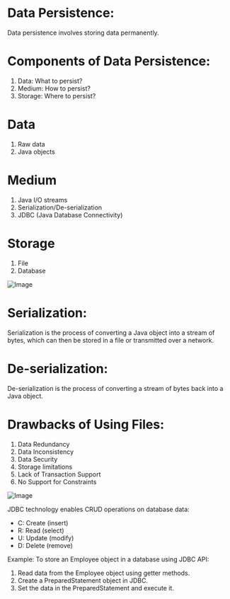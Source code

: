# Data Persistence:
Data persistence involves storing data permanently.

# Components of Data Persistence:
1. Data: What to persist?
2. Medium: How to persist?
3. Storage: Where to persist?

# Data
1. Raw data
2. Java objects

# Medium
1. Java I/O streams
2. Serialization/De-serialization
3. JDBC (Java Database Connectivity)

# Storage
1. File
2. Database

![Image](https://github.com/user-attachments/assets/d11c7907-9838-4c02-a664-322f32ba9239)

# Serialization:
Serialization is the process of converting a Java object into a stream of bytes, which can then be stored in a file or transmitted over a network.

# De-serialization:
De-serialization is the process of converting a stream of bytes back into a Java object.

# Drawbacks of Using Files:
1. Data Redundancy
2. Data Inconsistency
3. Data Security
4. Storage limitations
5. Lack of Transaction Support
6. No Support for Constraints

![Image](https://github.com/user-attachments/assets/a8e14307-3f22-4c6a-8584-eb02d55bc189)

JDBC technology enables CRUD operations on database data:
- C: Create (insert)
- R: Read (select)
- U: Update (modify)
- D: Delete (remove)

Example: To store an Employee object in a database using JDBC API:
1. Read data from the Employee object using getter methods.
2. Create a PreparedStatement object in JDBC.
3. Set the data in the PreparedStatement and execute it.
  


  
  
  
